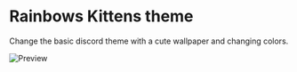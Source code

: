 # Rainbows Kittens theme

Change the basic discord theme with a cute wallpaper and changing colors.

![Preview](http://orig15.deviantart.net/8194/f/2017/210/c/e/rbkt_by_azagwen-dbi5tko.gif)

